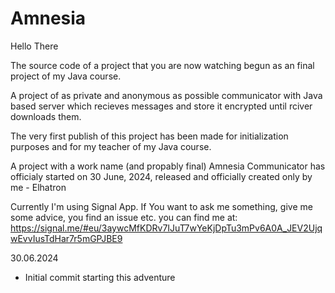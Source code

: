 # Amnesia

Hello There

The source code of a project that you are now watching begun as an final project of my Java course. 

A project of as private and anonymous as possible communicator with Java based server which recieves messages and store it encrypted until rciver downloads them.

The very first publish of this project has been made for initialization purposes and for my teacher of my Java course.

A project with a work name (and propably final) Amnesia Communicator has officialy started on 30 June, 2024, released and officially created only by me - Elhatron

Currently I'm using Signal App. If You want to ask me something, give me some advice, you find an issue etc. you can find me at: https://signal.me/#eu/3aywcMfKDRv7IJuT7wYeKjDpTu3mPv6A0A_JEV2UjqwEvvIusTdHar7r5mGPJBE9

30.06.2024

- Initial commit starting this adventure